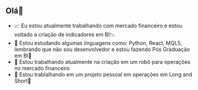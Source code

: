 ## Olá👋



- 📈 Eu estou atualmente trabalhando com mercado financeiro e estou voltado a criação de indicadores em BI📉
- 📔 Estou estudando algumas linguagens como: Python, React, MQL5, lembrando que não sou desenvolvedor e estou fazendo Pós Graduação em BI📝
- 🤖 Estou trabalhando atualmente na criação em um robô para operações no mercado financeiro
- 📝 Estou trablalhando em um projeto pessoal em operações em Long and Short📶


